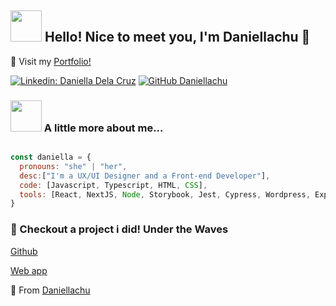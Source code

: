 <h2> <img src="https://giffiles.alphacoders.com/163/163328.gif" width="50"> Hello! Nice to meet you, I'm Daniellachu 🍥</h2>

<p> 💌 Visit my 
    <a href="https://daniellachu-portfolio.vercel.app/"> Portfolio! </a> 
</p>

[![Linkedin: Daniella Dela Cruz](https://img.shields.io/badge/-daniellachu-blue?style=flat-square&logo=Linkedin&logoColor=white&link=https://www.linkedin.com/in/daniellachu/)](https://www.linkedin.com/in/daniellachu)
[![GitHub Daniellachu](https://img.shields.io/github/followers/daniellachu?label=follow&style=social)](https://github.com/Daniellachu)

### <img src="https://media.giphy.com/media/mGcNjsfWAjY5AEZNw6/giphy.gif" width="50"> A little more about me...  

```javascript

const daniella = {
  pronouns: "she" | "her",
  desc:["I'm a UX/UI Designer and a Front-end Developer"],
  code: [Javascript, Typescript, HTML, CSS],
  tools: [React, NextJS, Node, Storybook, Jest, Cypress, Wordpress, Expo, Android Studio],
}
```

<h3> 🪷 Checkout a project i did! Under the Waves</h3>

<a href="https://github.com/Daniellachu/Under-the-Waves">
    <p> Github</p>
</a>


<a href="https://under-the-waves.vercel.app/">
    <p>Web app</p>
</a> 

🍡 From [Daniellachu](https://github.com/Daniellachu)